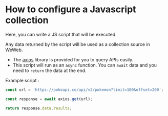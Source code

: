# How to configure a Javascript collection

Here, you can write a JS script that will be executed.

Any data returned by the script will be used as a collection source in WeWeb.

- The <a href="https://axios-http.com/" target="_blank" class="ww-editor-link">axios</a> library is provided for you to query APIs easily.
- This script will run as an `async` function. You can `await` data and you need to `return` the data at the end.

Example script :

```jsx
const url = 'https://pokeapi.co/api/v2/pokemon?limit=100&offset=200';

const response = await axios.get(url);

return response.data.results;
```
